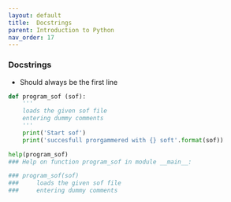 ```yaml
---
layout: default
title:  Docstrings
parent: Introduction to Python
nav_order: 17
---
```


### Docstrings
+ Should always be the first line


```python
def program_sof (sof):
    '''
    loads the given sof file
    entering dummy comments
    '''
    print('Start sof')
    print('succesfull prorgammered with {} soft'.format(sof))
```


```python
help(program_sof)
### Help on function program_sof in module __main__:

### program_sof(sof)
###     loads the given sof file
###     entering dummy comments
```